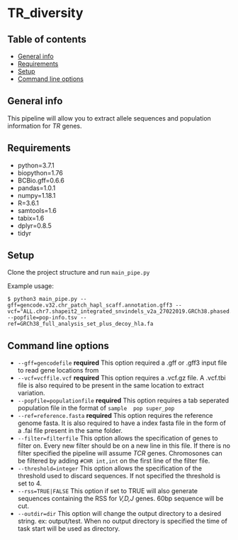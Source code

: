 # TR_diversity

## Table of contents
* [General info](#general-info)
* [Requirements](#Requirements)
* [Setup](#setup)
* [Command line options](#Command-line-options)

## General info
This pipeline will allow you to extract allele sequences and population information for *TR* genes.
	
## Requirements
* python=3.7.1
* biopython=1.76
* BCBio.gff=0.6.6
* pandas=1.0.1
* numpy=1.18.1
* R=3.6.1
* samtools=1.6
* tabix=1.6
* dplyr=0.8.5
* tidyr
	
## Setup
Clone the project structure and run `main_pipe.py`

Example usage:
```
$ python3 main_pipe.py --gff=gencode.v32.chr_patch_hapl_scaff.annotation.gff3 --vcf="ALL.chr7.shapeit2_integrated_snvindels_v2a_27022019.GRCh38.phased.vcf.gz;ALL.chr14.shapeit2_integrated_snvindels_v2a_27022019.GRCh38.phased.vcf.gz" --popfile=pop-info.tsv --ref=GRCh38_full_analysis_set_plus_decoy_hla.fa
```

## Command line options
* `--gff=gencodefile` **required**
This option required a .gff or .gff3 input file to read gene locations from
* `--vcf=vcffile.vcf` **required**
This option requires a .vcf.gz file. A .vcf.tbi file is also required to be present in the same location to extract variation.
* `--popfile=populationfile` **required**
This option requires a tab seperated population file in the format of `sample  pop super_pop`
* `--ref=reference.fasta` **required**
This option requires the reference genome fasta. It is also required to have a index fasta file in the form of a .fai file present in the same folder. 
* `--filter=filterfile`
This option allows the specification of genes to filter on. Every new filter should be on a new line in this file. If there is no filter specified the pipeline will assume *TCR* genes. Chromosones can be filtered by adding `#CHR int,int` on the first line of the filter file.
* `--threshold=integer`
This option allows the specification of the threshold used to discard sequences. If not specified the threshold is set to 4.
* `--rss=TRUE|FALSE` 
This option if set to TRUE will also generate sequences containing the RSS for *V,D,J* genes. 60bp sequence will be cut.
* `--outdir=dir` 
This option will change the output directory to a desired string. ex: output/test. When no output directory is specified the time of task start will be used as directory.
